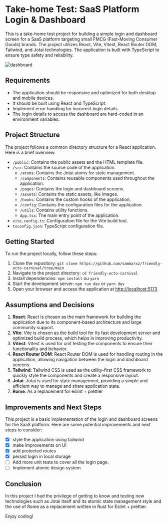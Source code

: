 # Take-home Test: SaaS Platform Login & Dashboard

This is a take-home test project for building a simple login and dashboard screen for a SaaS platform targeting small FMCG (Fast-Moving Consumer Goods) brands. The project utilizes React, Vite, Vitest, React Router DOM, Tailwind, and Jotai technologies. The application is built with TypeScript to ensure type safety and reliability.

![dashboard](https://cdn.dribbble.com/userupload/7964960/file/original-ad20fdf67ab9ea1e27b0b976dd465736.png?compress=1&resize=1024x768)

## Requirements

- The application should be responsive and optimized for both desktop and mobile devices.
- It should be built using React and TypeScript.
- Implement error handling for incorrect login details.
- The login details to access the dashboard are hard-coded in an environment variables.

## Project Structure

The project follows a common directory structure for a React application. Here is a brief overview:

- `/public`: Contains the public assets and the HTML template file.
- `/src`: Contains the source code of the application.
  - `/atoms`: Contains the Jotai atoms for state management.
  - `/components`: Contains reusable components used throughout the application.
  - `/pages`: Contains the login and dashboard screens.
  - `/assets`: Contains the static assets, like images.
  - `/hooks`: Contains the custom hooks of the application.
  - `/config`: Contains the configuration files for the application.
  - `/utils`: Contains utility functions.
  - `App.tsx`: The main entry point of the application.
- `vite.config.ts`: Configuration file for the Vite build tool.
- `tsconfig.json`: TypeScript configuration file.

## Getting Started

To run the project locally, follow these steps:

1. Clone the repository: `git clone https://github.com/sammarxz/friendly-octo-carnival/tree/main`
2. Navigate to the project directory: `cd friendly-octo-carnival`
3. Install dependencies: `npm install` ou `yarn`
4. Start the development server: `npm run dev` or `yarn dev`
5. Open your browser and access the application at [http://localhost:5173](http://localhost:5173/)

## Assumptions and Decisions

1. **React**: React is chosen as the main framework for building the application due to its component-based architecture and large community support.
2. **Vite**: Vite is chosen as the build tool for its fast development server and optimized build process, which helps in improving productivity.
3. **Vitest**: Vitest is used for unit testing the components to ensure their functionality and behavior.
4. **React Router DOM**: React Router DOM is used for handling routing in the application, allowing navigation between the login and dashboard screens.
5. **Tailwind**: Tailwind CSS is used as the utility-first CSS framework to quickly style the components and create a responsive layout.
6. **Jotai**: Jotai is used for state management, providing a simple and efficient way to manage and share application state.
6. **Rome**: As a replacement for eslint + prettier

## Improvements and Next Steps

This project is a basic implementation of the login and dashboard screens for the SaaS platform. Here are some potential improvements and next steps to consider:

- [x] style the application using tailwind
- [x] make improvements on UI
- [x] add protected routes
- [x] persist login in local storage
- [ ] Add more unit tests to cover all the login page.
- [ ] Implement atomic design system

## Conclusion

In this project I had the privilege of getting to know and testing new technologies such as Jotai itself and its atomic state management style and the use of Rome as a replacement written in Rust for Eslint + prettier.


Enjoy coding!
